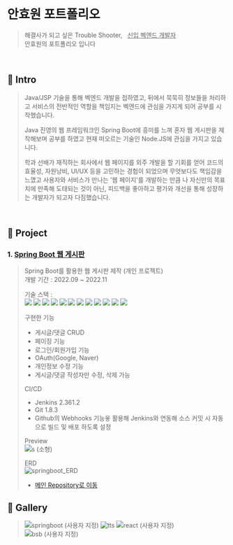 # 안효원 포트폴리오

>해결사가 되고 싶은 Trouble Shooter, &nbsp; <u>신입 벡엔드 개발자 </u> <br/> 안효원의 포트폴리오 입니다

<br/>

## :pushpin: Intro
> Java/JSP 기술을 통해 벡엔드 개발을 접하였고, 뒤에서 묵묵히 정보들을 처리하고 서비스의 전반적인 역할을 책임지는 벡엔드에 관심을 가지게 되어
공부를 시작했습니다.
>
> Java 진영의 웹 프레임워크인 Spring Boot에 흥미를 느껴 혼자 웹 게시판을 제작해보며 공부를 하였고 현재 떠오르는 기술인 Node.JS에 관심을
가지고 있습니다.
>
> 학과 선배가 재직하는 회사에서 웹 페이지를 외주 개발을 할 기회를 얻어 코드의 효율성, 자원낭비, UI/UX 등을 고민하는 경험이 되었으며 무엇보다도
책임감을 느꼈고 사용자와 서비스가 만나는 '웹 페이지'를 개발하는 만큼 나 자신만의 목표치에 만족해 도태되는 것이 아닌, 피드백을 좋아하고 평가와
개선을 통해 성장하는 개발자가 되고자 다짐했습니다.

<br/>

## :pushpin: Project
### 1. [Spring Boot 웹 게시판](https://github.com/qnffnrl/springbootBoard)
>Spring Boot를 활용한 웹 게시판 제작 (개인 프로젝트)<br/>
>개발 기간 : 2022.09 ~ 2022.11<br/>
> 
>기술 스택 :<br/>
><img src="https://img.shields.io/badge/Spring Boot-6DB33F?style=for-the-badge&logo=Spring Boot&logoColor=white"> <img src="https://img.shields.io/badge/Spring Security-6DB33F?style=for-the-badge&logo=Spring Security&logoColor=white"> <img src="https://img.shields.io/badge/Spring Data JPA-6DB33F?style=for-the-badge&logoColor=white"> <img src="https://img.shields.io/badge/JAVA-004088?style=for-the-badge&logoColor=white">
><img src="https://img.shields.io/badge/Mustache-ECD53F?style=for-the-badge&logoColor=white"> <img src="https://img.shields.io/badge/Hibernate-59666C?style=for-the-badge&logo=Hibernate&logoColor=white"> <img src="https://img.shields.io/badge/Jenkins-D24939?style=for-the-badge&logo=Jenkins&logoColor=white"> <img src="https://img.shields.io/badge/MariaDB-003545?style=for-the-badge&logo=MariaDB&logoColor=white"> 
><img src="https://img.shields.io/badge/REST API-0094F5?style=for-the-badge&logoColor=white"> <img src="https://img.shields.io/badge/Git-F05032?style=for-the-badge&logo=Git&logoColor=white"> <img src="https://img.shields.io/badge/Linux-FCC624?style=for-the-badge&logo=Linux&logoColor=white"> <img src="https://img.shields.io/badge/CentOS 7-262577?style=for-the-badge&logo=CentOS&logoColor=white"><br/>
> 
>구현한 기능
> * 게시글/댓글 CRUD
> * 페이징 기능
> * 로그인/회원가입 기능
> * OAuth(Google, Naver)
> * 개인정보 수정 기능
> * 게시글/댓글 작성자만 수정, 삭제 가능  
> 
>CI/CD
> * Jenkins 2.361.2
> * Git 1.8.3
> * Github의 Webhooks 기능읗 활용해 Jenkins와 연동해 소스 커밋 시 자동으로 빌드 및 배포 하도록 설정 
> 
>Preview<br/>
>![s (소형)](https://user-images.githubusercontent.com/71891870/222947017-50b197bb-fce9-42ea-b137-e813011d5073.png)<br/>
> 
>ERD<br/>
>![springboot_ERD](https://user-images.githubusercontent.com/71891870/222946815-7e9def37-72c8-418d-ae16-fd6371e319fc.png)
> 
> * [메인 Repository로 이동](https://github.com/qnffnrl/springbootBoard)


## :pushpin: Gallery
>![springboot (사용자 지정)](https://user-images.githubusercontent.com/71891870/222945728-484b6866-ce1e-4b74-88a9-5b82f9fa256c.png)
>![tts](https://user-images.githubusercontent.com/71891870/222945834-b6e19069-7c91-4cda-a37d-e0b9f3626de9.png)
>![react (사용자 지정)](https://user-images.githubusercontent.com/71891870/222945845-edae75fd-8ec5-4a4c-97c8-4f171113c7d8.png)
>![bsb (사용자 지정)](https://user-images.githubusercontent.com/71891870/222945854-64bdbd2c-8145-4ef2-be05-a5e93f48de80.png)
